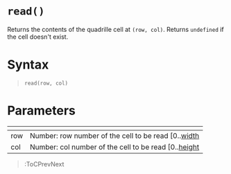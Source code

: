 # `read()`

Returns the contents of the quadrille cell at `(row, col)`. Returns `undefined` if the cell doesn't exist.

# Syntax

> `read(row, col)`

# Parameters

| <!-- --> | <!-- -->                                                                     |
|----------|------------------------------------------------------------------------------|
| row      | Number: row number of the cell to be read [0..[width](/docs/props#width)     |
| col      | Number: col number of the cell to be read [0..[height](/docs/props#height)   |

> :ToCPrevNext